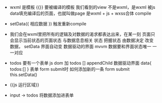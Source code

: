 - wxml 是模板 {{}} 要被编译的模板
 我们看到的view 不是wxml，是wxml 被js data填充编译后的页面，也就叫做page
 是wxml + js + wxss合体 compile

- setData({
  相应数据
}) 触发重新compile

- 我们会在wxml里把所有的逻辑及对数据的渴求都表达出来，在某一刻 页面只会显示当前状态的页面状态
  与数据息息相关
  状态 把握状态 由数据决定
  改变数据， setData 界面自动变
  数据驱动的界面 mvvm
  数据要和界面状态唯一 一一对应

- todos
  要有一个表单 js dom 加 todos [] appendChild
  数据驱动界面
  data{
    todos:[]
  }
  表单 form submit时 如何添加新的一条 
  form submit this.setData() 

- {{js 运行区域}}
- input -> todos 将数据添加进表单
